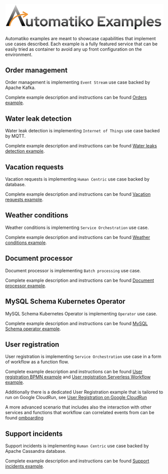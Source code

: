 <p align="center">
    <img src="img/automatiko-examples.png" width="700px" alt="Automatiko Examples"/>
</p>

Automatiko examples are meant to showcase capabilities that implement
use cases described. Each example is a fully featured service that can be
easily tried as container to avoid any up front configuration on the environment.

## Order management

Order management is implementing `Event Stream` use case backed by Apache Kafka.

Complete example description and instructions can be
found [Orders example](event-streams-orders).


## Water leak detection

Water leak detection is implementing `Internet of Things` use case backed by MQTT.

Complete example description and instructions can be
found [Water leaks detection example](event-streams-sensors).

## Vacation requests

Vacation requests is implementing `Human Centric` use case backed by database.

Complete example description and instructions can be
found [Vacation requests example](vacation-requests).

## Weather conditions

Weather conditions is implementing `Service Orchestration` use case.

Complete example description and instructions can be
found [Weather conditions example](weather-conditions).

## Document processor

Document processor is implementing `Batch processing` use case.

Complete example description and instructions can be
found [Document processor example](document-processor).

## MySQL Schema Kubernetes Operator

MySQL Schema Kubernetes Operator is implementing `Operator` use case.

Complete example description and instructions can be
found [MySQL Schema operator example](mysql-operator).

## User registration

User registration is implementing `Service Orchestration` use case in a form of
workflow as a function flow.

Complete example description and instructions can be
found [User registration BPMN example](user-registration) and
[User registration Serverless Workflow example](user-registration-sw).

Additionally there is a dedicated User Registration example that is tailored to run 
on Google CloudRun, see  [User Registration on Google CloudRun](user-registration-gcp-cloudrun)

A more advanced scenario that includes also the interaction with other services and functions
that workflow can correlated events from can be found [omboarding](omboarding)

## Support incidents

Support incidents is implementing `Human Centric` use case backed by Apache Cassandra database.

Complete example description and instructions can be
found [Support incidents example](support-incidents).